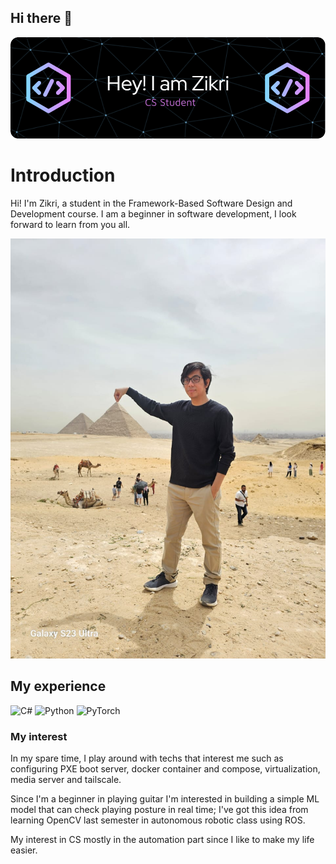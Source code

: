 ## Hi there 👋

<!--
**zikriharis/zikriharis** is a ✨ _special_ ✨ repository because its `README.md` (this file) appears on your GitHub profile. -->

![Header](./github-header-image.png)
# Introduction
Hi! I'm Zikri, a student in the Framework-Based Software Design and Development course. 
I am a beginner in software development, I look forward to learn from you all.

![My Image](IMG-20240527-WA0118.jpg)  <!-- https://github.com/Framework-Based-Software/icebreaking-crescenticsun/blob/profile-upload/IMG-20240527-WA0118.jpg -->

## My experience
![C#](https://img.shields.io/badge/c%23-%23239120.svg?style=for-the-badge&logo=csharp&logoColor=white) ![Python](https://img.shields.io/badge/python-3670A0?style=for-the-badge&logo=python&logoColor=ffdd54) ![PyTorch](https://img.shields.io/badge/PyTorch-%23EE4C2C.svg?style=for-the-badge&logo=PyTorch&logoColor=white)

### My interest
In my spare time, I play around with techs that interest me such as configuring PXE boot server, docker container and compose, virtualization, media server and tailscale.

Since I'm a beginner in playing guitar I'm interested in building a simple ML model that can check playing posture in real time; I've got this idea from learning OpenCV last semester in autonomous robotic class using ROS.

My interest in CS mostly in the automation part since I like to make my life easier.





